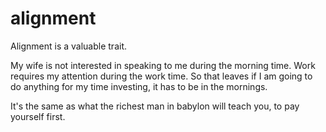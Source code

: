 # alignment

Alignment is a valuable trait.

My wife is not interested in speaking to me during the morning time.
Work requires my attention during the work time.
So that leaves if I am going to do anything for my time investing, it has to be in the mornings.

It's the same as what the richest man in babylon will teach you, to pay yourself first.


